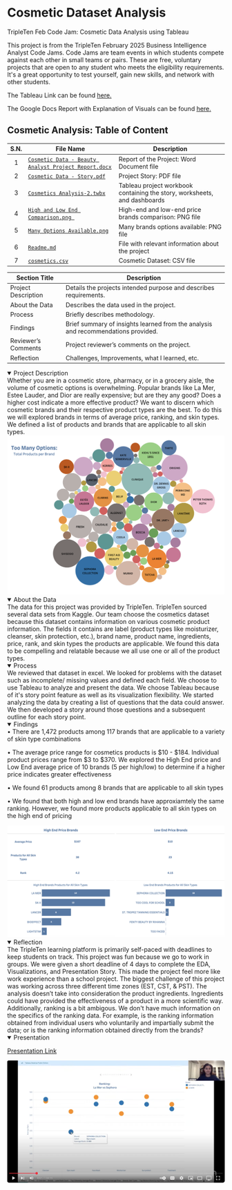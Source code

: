 # Cosmetic Dataset Analysis

TripleTen Feb Code Jam: Cosmetic Data Analysis using Tableau

This project is from the TripleTen February 2025 Business Intelligence Analyst Code Jams. Code Jams are team events in which students compete against each other in small teams or pairs. These are free, voluntary projects that are open to any student who meets the eligibility requirements. It's a great opportunity to test yourself, gain new skills, and network with other students.

The Tableau Link can be found <a href='https://public.tableau.com/app/profile/vandana.dhakal/viz/CosmeticsAnalysis-2/Story1'><u>here</u>.</a>

The Google Docs Report with Explanation of Visuals can be found <a href='https://docs.google.com/document/d/1migrRcgELsNtBIkuq8xdAB1y7VCwf5oShYClB2zLjFw/edit?tab=t.0'><u>here</u>.</a>

## Cosmetic Analysis: Table of Content
| S.N. | File Name     | Description |
|:-----:|---------------|-------------|
|     1|[`Cosmetic Data - Beauty Analyst Project Report.docx`](https://docs.google.com/document/d/1migrRcgELsNtBIkuq8xdAB1y7VCwf5oShYClB2zLjFw/edit?tab=t.0)| Report of the Project: Word Document file|
|     2|[`Cosmetic Data - Story.pdf`](https://github.com/vandanadhakal/Cosmetic_Data_Analysis/blob/main/Feb%20Code%20Pudding%3A%20Cosmetics%20Data/Cosmetics%20Data%20-%20Story.pdf) | Project Story: PDF file |
|     3|[`Cosmetics Analysis-2.twbx`](https://public.tableau.com/app/profile/vandana.dhakal/viz/CosmeticsAnalysis-2/Story1 ) | Tableau project workbook containing the story, worksheets, and dashboards |
|     4|[`High and Low End Comparison.png `](https://github.com/vandanadhakal/Cosmetic_Data_Analysis/blob/main/Feb%20Code%20Pudding%3A%20Cosmetics%20Data/High%20and%20Low%20End%20Comparison.png) | High-end and low-end price brands comparison: PNG file|
|     5|[`Many Options Available.png`](https://github.com/vandanadhakal/Cosmetic_Data_Analysis/blob/main/Feb%20Code%20Pudding%3A%20Cosmetics%20Data/Many%20Options%20Available.png ) | Many brands options available: PNG file |
|     6|[`Readme.md`](https://github.com/vandanadhakal/Cosmetic_Data_Analysis/blob/main/README.md ) | File with relevant information about the project |
|     7|[`cosmetics.csv`](https://github.com/vandanadhakal/Cosmetic_Data_Analysis/blob/main/Feb%20Code%20Pudding%3A%20Cosmetics%20Data/cosmetics.csv ) | Cosmetic Dataset: CSV file|




| Section Title | Description |
| ----------- |----------- |
| Project Description | Details the projects intended purpose and describes requirements. |
| About the Data | Describes the data used in the project. |
| Process | Briefly describes methodology. |
| Findings | Brief summary of insights learned from the analysis and recommendations provided. |
| Reviewer’s Comments | Project reviewer’s comments on the project. |
| Reflection | Challenges, Improvements, what I learned, etc. | 

<details open>

<summary> Project Description </summary>
Whether you are in a cosmetic store, pharmacy, or in a grocery aisle, the volume of cosmetic options is overwhelming. Popular brands like La Mer, Estee Lauder, and Dior are really expensive; but are they any good? Does a higher cost indicate a more effective product? We want to discern which cosmetic brands and their respective product types are the best. To do this we will explored brands in terms of average price, ranking, and skin types. We defined a list of products and brands that are applicable to all skin types.
<img src="https://github.com/vandanadhakal/Cosmetic_Data_Analysis/blob/main/Feb%20Code%20Pudding%3A%20Cosmetics%20Data/Many%20Options%20Available.png"> 
</details>

<details open>

<summary> About the Data </summary>
The data for this project was provided by TripleTen. TripleTen sourced several data sets from Kaggle. Our team choose the cosmetics dataset because this dataset contains information on various cosmetic product information. The fields it contains are label (product types like moisturizer, cleanser, skin protection, etc.), brand name, product name, ingredients, price, rank, and skin types the products are applicable. We found this data to be compelling and relatable because we all use one or all of the product types. 
</details>

<details open>

<summary> Process </summary>
We reviewed that dataset in excel. We looked for problems with the dataset such as incomplete/ missing values and defined each field. We choose to use Tableau to analyze and present the data. We choose Tableau because of it's story point feature as well as its visualization flexibility. We started analyzing the data by creating a list of questions that the data could answer. We then developed a story around those questions and a subsequent outline for each story point. 
</details>


<details open>

<summary> Findings </summary>
•	There are 1,472 products among 117 brands that are applicable to a variety of skin type combinations

•	The average price range for cosmetics products is $10 - $184. Individual product prices range from $3 to $370. We explored the High End price and Low End average price of 10 brands (5 per high/low) to determine if a higher price indicates greater effectiveness

•	We found 61 products among 8 brands that are applicable to all skin types

•	We found that both high and low end brands have approxiamtely the same ranking. However, we found more products applicable to all skin types on the high end of pricing

<img src= "https://github.com/vandanadhakal/Cosmetic_Data_Analysis/blob/main/Feb%20Code%20Pudding%3A%20Cosmetics%20Data/High%20and%20Low%20End%20Comparison.png">
</details>


<details open>

<summary> Reflection </summary>
The TripleTen learning platform is primarily self-paced with deadlines to keep students on track. This project was fun because we go to work in groups. We were given a short deadline of 4 days to complete the EDA, Visualizations, and Presentation Story. This made the project feel more like work experience than a school project. The biggest challenge of this project was working across three different time zones (EST, CST, & PST). The analysis doesn’t take into consideration the product ingredients. Ingredients could have provided the effectiveness of a product in a more scientific way. Additionally, ranking is a bit ambigous. We don't have much information on the specifics of the ranking data. For example, is the ranking information obtained from individual users who voluntarily and impartially submit the data; or is the ranking information obtained directly from the brands?
</details>


<details open>

<summary> Presentation </summary>

[Presentation Link](https://www.youtube.com/watch?v=Ac-EU1nQkEw) 

<img src="https://github.com/vandanadhakal/Cosmetic_Data_Analysis/blob/main/Presentation.png">
</details>


